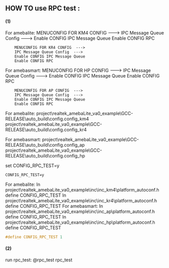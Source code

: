 ## HOW TO use RPC test :

####  (1) <Enable RPC test config>

For amebalite:
        MENUCONFIG FOR KM4 CONFIG  --->
        IPC Message Queue Config  --->
        Enable CONFIG IPC Message Queue
        Enable CONFIG RPC

        MENUCONFIG FOR KR4 CONFIG  --->
        IPC Message Queue Config  --->
        Enable CONFIG IPC Message Queue
        Enable CONFIG RPC
For amebasmart:
        MENUCONFIG FOR HP CONFIG  --->
        IPC Message Queue Config  --->
        Enable CONFIG IPC Message Queue
        Enable CONFIG RPC

        MENUCONFIG FOR AP CONFIG  --->
        IPC Message Queue Config  --->
        Enable CONFIG IPC Message Queue
        Enable CONFIG RPC


For amebalite:
project\realtek_amebaLite_va0_example\GCC-RELEASE\auto_build\config\.config_km4
project\realtek_amebaLite_va0_example\GCC-RELEASE\auto_build\config\.config_kr4

For amebasmart:
project\realtek_amebaLite_va0_example\GCC-RELEASE\auto_build\config\.config_ap
project\realtek_amebaLite_va0_example\GCC-RELEASE\auto_build\config\.config_hp

set CONFIG_RPC_TEST=y

```shell
CONFIG_RPC_TEST=y
```
For amebalite:
In project\realtek_amebaLite_va0_example\inc\inc_km4\platform_autoconf.h define CONFIG_RPC_TEST
In project\realtek_amebaLite_va0_example\inc\inc_kr4\platform_autoconf.h define CONFIG_RPC_TEST
For amebasmart:
In project\realtek_amebaLite_va0_example\inc\inc_ap\platform_autoconf.h define CONFIG_RPC_TEST
In project\realtek_amebaLite_va0_example\inc\inc_hp\platform_autoconf.h define CONFIG_RPC_TEST
```c
#define CONFIG_RPC_TEST 1
```

####  (2) <Test case>

run rpc_test:
@rpc_test
rpc_test


